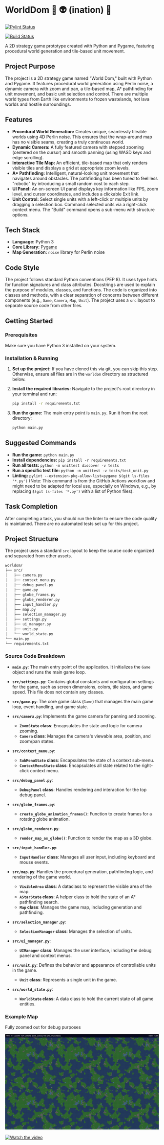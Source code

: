 # WorldDom  🚀 👽 (ination) 🔫

[![Pylint Status](https://github.com/TonyKennah/worldom/actions/workflows/pylint.yml/badge.svg)](https://github.com/TonyKennah/worldom/actions/workflows/pylint.yml)

[![Build Status](https://github.com/TonyKennah/worldom/actions/workflows/python-package-conda.yml/badge.svg)](https://github.com/TonyKennah/worldom/actions/workflows/python-package-conda.yml)

A 2D strategy game prototype created with Python and Pygame, featuring procedural world generation and tile-based unit movement.

## Project Purpose
The project is a 2D strategy game named "World Dom," built with Python and Pygame. It features procedural world generation using Perlin noise, a dynamic camera with zoom and pan, a tile-based map, A* pathfinding for unit movement, and basic unit selection and control.  There are multiple world types from Earth like environments to frozen wastelands, hot lava worlds and hostile surroundings.

## Features

*   **Procedural World Generation:** Creates unique, seamlessly tileable worlds using 4D Perlin noise. This ensures that the wrap-around map has no visible seams, creating a truly continuous world.
*   **Dynamic Camera:** A fully featured camera with stepped zooming (centered on the cursor) and smooth panning (using WASD keys and edge scrolling).
*   **Interactive Tile Map:** An efficient, tile-based map that only renders visible tiles and displays a grid at appropriate zoom levels.
*   **A\* Pathfinding:** Intelligent, natural-looking unit movement that navigates around obstacles. The pathfinding has been tuned to feel less "robotic" by introducing a small random cost to each step.
*   **UI Panel:** An on-screen UI panel displays key information like FPS, zoom level, and cursor coordinates, and includes a clickable Exit link.
*   **Unit Control:** Select single units with a left-click or multiple units by dragging a selection box. Command selected units via a right-click context menu. The "Build" command opens a sub-menu with structure options.

## Tech Stack

*   **Language:** Python 3
*   **Core Library:** [Pygame](https://www.pygame.org/news)
*   **Map Generation:** `noise` library for Perlin noise

## Code Style
The project follows standard Python conventions (PEP 8). It uses type hints for function signatures and class attributes. Docstrings are used to explain the purpose of modules, classes, and functions. The code is organized into classes and methods, with a clear separation of concerns between different components (e.g., `Game`, `Camera`, `Map`, `Unit`). The project uses a `src` layout to separate source code from other files.

## Getting Started

### Prerequisites

Make sure you have Python 3 installed on your system.

### Installation & Running

1.  **Set up the project:**
    If you have cloned this via git, you can skip this step. Otherwise, ensure all files are in the `worldom` directory as structured below.

2.  **Install the required libraries:**
    Navigate to the project's root directory in your terminal and run:
    ```bash
    pip install -r requirements.txt
    ```

3.  **Run the game:**
    The main entry point is `main.py`. Run it from the root directory:
    ```bash
    python main.py
    ```

## Suggested Commands
- **Run the game:** `python main.py`
- **Install dependencies:** `pip install -r requirements.txt`
- **Run all tests:** `python -m unittest discover -v tests`
- **Run a specific test file:** `python -m unittest -v tests/test_unit.py`
- **Linting:** `pylint --extension-pkg-allow-list=pygame $(git ls-files '*.py')` (Note: This command is from the GitHub Actions workflow and might need to be adapted for local use, especially on Windows, e.g., by replacing `$(git ls-files '*.py')` with a list of Python files).

## Task Completion
After completing a task, you should run the linter to ensure the code quality is maintained. There are no automated tests set up for this project.

## Project Structure

The project uses a standard `src` layout to keep the source code organized and separated from other assets.

```
worldom/
├── src/
│   ├── camera.py
│   ├── context_menu.py
│   ├── debug_panel.py
│   ├── game.py
│   ├── globe_frames.py
│   ├── globe_renderer.py
│   ├── input_handler.py
│   ├── map.py
│   ├── selection_manager.py
│   ├── settings.py
│   ├── ui_manager.py
│   ├── unit.py
│   └── world_state.py
└── main.py
└── requirements.txt
```


### Source Code Breakdown

*   **`main.py`**: The main entry point of the application. It initializes the `Game` object and runs the main game loop.

*   **`src/settings.py`**: Contains global constants and configuration settings for the game, such as screen dimensions, colors, tile sizes, and game speed. This file does not contain any classes.

*   **`src/game.py`**: The core game class (`Game`) that manages the main game loop, event handling, and game state.

*   **`src/camera.py`**: Implements the game camera for panning and zooming.
    *   **`ZoomState` class**: Encapsulates the state and logic for camera zooming.
    *   **`Camera` class**: Manages the camera's viewable area, position, and zoom/pan states.

*   **`src/context_menu.py`**:
    *   **`SubMenuState` class**: Encapsulates the state of a context sub-menu.
    *   **`ContextMenuState` class**: Encapsulates all state related to the right-click context menu.

*   **`src/debug_panel.py`**:
    *   **`DebugPanel` class**: Handles rendering and interaction for the top debug panel.

*   **`src/globe_frames.py`**:
    *   **`create_globe_animation_frames()`**: Function to create frames for a rotating globe animation.

*   **`src/globe_renderer.py`**:
    *   **`render_map_as_globe()`**: Function to render the map as a 3D globe.

*   **`src/input_handler.py`**:
    *   **`InputHandler` class**: Manages all user input, including keyboard and mouse events.

*   **`src/map.py`**: Handles the procedural generation, pathfinding logic, and rendering of the game world.
    *   **`VisibleArea` class**: A dataclass to represent the visible area of the map.
    *   **`AStarState` class**: A helper class to hold the state of an A* pathfinding search.
    *   **`Map` class**: Manages the game map, including generation and pathfinding.

*   **`src/selection_manager.py`**:
    *   **`SelectionManager` class**: Manages the selection of units.

*   **`src/ui_manager.py`**:
    *   **`UIManager` class**: Manages the user interface, including the debug panel and context menus.

*   **`src/unit.py`**: Defines the behavior and appearance of controllable units in the game.
    *   **`Unit` class**: Represents a single unit in the game.

*   **`src/world_state.py`**:
    *   **`WorldState` class**: A data class to hold the current state of all game entities.

### Example Map 
Fully zoomed out for debug purposes

![Example](image/map.jpg "Example Map")

[![Watch the video](https://img.youtube.com/vi/7C-pfmnbEbI/0.jpg)](https://www.youtube.com/watch?v=7C-pfmnbEbI)
